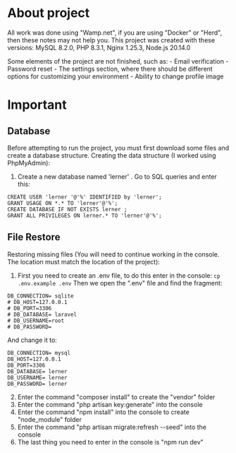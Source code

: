# About project
All work was done using "Wamp.net", if you are using "Docker" or "Herd", then these notes may not help you.
This project was created with these versions: MySQL 8.2.0, PHP 8.3.1, Nginx 1.25.3, Node.js 20.14.0

Some elements of the project are not finished, such as:
    - Email verification
    - Password reset
    - The settings section, where there should be different options for customizing your environment
    - Ability to change profile image


# Important 
## Database
Before attempting to run the project, you must first download some files and create a database structure.
Creating the data structure (I worked using PhpMyAdmin):
1.	Create a new database named 'lerner' . Go to SQL queries and enter this:
```
CREATE USER 'lerner '@'%' IDENTIFIED by 'lerner';
GRANT USAGE ON *.* TO 'lerner'@'%';
CREATE DATABASE IF NOT EXISTS lerner ;
GRANT ALL PRIVILEGES ON lerner.* TO 'lerner'@'%';
```

## File Restore 
Restoring missing files (You will need to continue working in the console. The location must match the location of the project):
1.	First you need to create an .env file, to do this enter in the console:
```cp .env.example .env```
Then we open the ".env"  file and find the fragment:
```
DB_CONNECTION= sqlite
# DB_HOST=127.0.0.1
# DB_PORT=3306
# DB_DATABASE= laravel
# DB_USERNAME=root
# DB_PASSWORD=
```
            
And change it to:
```
DB_CONNECTION= mysql
DB_HOST=127.0.0.1
DB_PORT=3306
DB_DATABASE= lerner
DB_USERNAME= lerner
DB_PASSWORD= lerner
```
2.	Enter the command "composer install" to create the "vendor" folder
3.	Enter the command "php artisan key:generate" into the console
4.	Enter the command "npm install" into the console to create "node_module" folder
5.	Enter the command "php artisan migrate:refresh --seed" into the console
6.	The last thing you need to enter in the console is "npm run dev"
